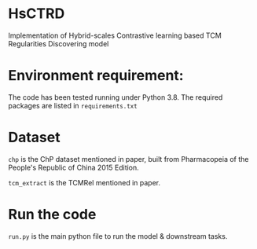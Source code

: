 # HsCTRD
Implementation of Hybrid-scales Contrastive learning based TCM Regularities Discovering model

# Environment requirement:
The code has been tested running under Python 3.8. The required packages are listed in ``requirements.txt``

# Dataset
``chp`` is the ChP dataset mentioned in paper, built from Pharmacopeia of the People's Republic of China 2015 Edition.

``tcm_extract`` is the TCMRel mentioned in paper.

# Run the code
``run.py`` is the main python file to run the model & downstream tasks.
